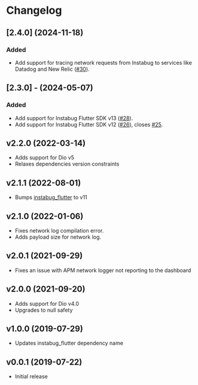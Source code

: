 # Changelog

## [2.4.0] (2024-11-18)

### Added

- Add support for tracing network requests from Instabug to services like Datadog and New Relic ([#30](https://github.com/Instabug/Instabug-Dio-Interceptor/pull/30)).

## [2.3.0] - (2024-05-07)

### Added

- Add support for Instabug Flutter SDK v13 ([#28](https://github.com/Instabug/Instabug-Dio-Interceptor/pull/28)).
- Add support for Instabug Flutter SDK v12 ([#26](https://github.com/Instabug/Instabug-Dio-Interceptor/pull/26)), closes [#25](https://github.com/Instabug/Instabug-Dio-Interceptor/issues/25).

## v2.2.0 (2022-03-14)

- Adds support for Dio v5
- Relaxes dependencies version constraints

## v2.1.1 (2022-08-01)

- Bumps [instabug_flutter](https://pub.dev/packages/instabug_flutter) to v11

## v2.1.0 (2022-01-06)

- Fixes network log compilation error.
- Adds payload size for network log.

## v2.0.1 (2021-09-29)

- Fixes an issue with APM network logger not reporting to the dashboard

## v2.0.0 (2021-09-20)

- Adds support for Dio v4.0
- Upgrades to null safety

## v1.0.0 (2019-07-29)

- Updates instabug_flutter dependency name

## v0.0.1 (2019-07-22)

- Initial release
